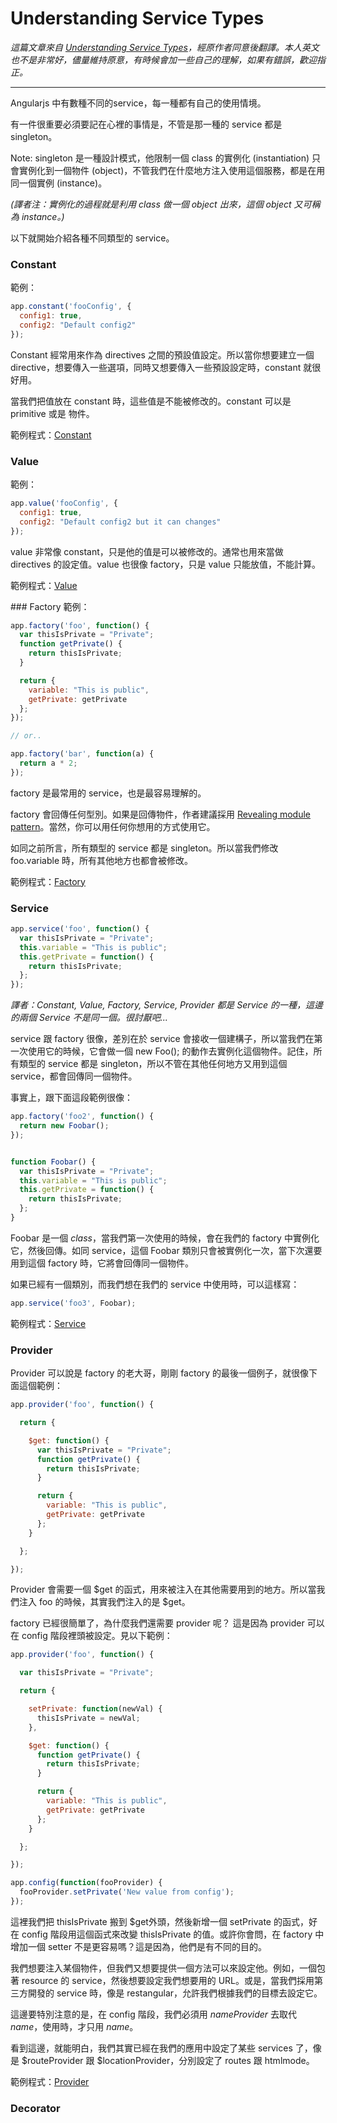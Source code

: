 Understanding Service Types
===========================

*這篇文章來自 <a href="http://angular-tips.com/blog/2013/08/understanding-service-types/" target="_blank">Understanding Service Types</a>，經原作者同意後翻譯。本人英文也不是非常好，儘量維持原意，有時候會加一些自己的理解，如果有錯誤，歡迎指正。*

---

Angularjs 中有數種不同的service，每一種都有自己的使用情境。

有一件很重要必須要記在心裡的事情是，不管是那一種的 service 都是 singleton。

Note: singleton 是一種設計模式，他限制一個 class 的實例化 (instantiation) 只會實例化到一個物件 (object)，不管我們在什麼地方注入使用這個服務，都是在用同一個實例 (instance)。

*(譯者注：實例化的過程就是利用 class 做一個 object 出來，這個 object 又可稱為 instance。)*

以下就開始介紹各種不同類型的 service。

### Constant
範例：
```javascript
app.constant('fooConfig', {     
  config1: true,     
  config2: "Default config2"     
});     
```
Constant 經常用來作為 directives 之間的預設值設定。所以當你想要建立一個 directive，想要傳入一些選項，同時又想要傳入一些預設設定時，constant 就很好用。
  
當我們把值放在 constant 時，這些值是不能被修改的。constant 可以是 primitive 或是 物件。

範例程式：<a href="http://jsbin.com/ayohuz/2/edit">Constant</a>    

### Value
範例：
```javascript
app.value('fooConfig', {    
  config1: true,    
  config2: "Default config2 but it can changes"    
});
```
value 非常像 constant，只是他的值是可以被修改的。通常也用來當做 directives 的設定值。value 也很像 factory，只是 value 只能放值，不能計算。

範例程式：<a href="http://jsbin.com/ayohuz/5/edit">Value</a>

### Factory
範例：
```javascript
app.factory('foo', function() {
  var thisIsPrivate = "Private";
  function getPrivate() {
    return thisIsPrivate;
  }

  return {
    variable: "This is public",
    getPrivate: getPrivate
  };
});

// or..

app.factory('bar', function(a) {
  return a * 2;
});
```
factory 是最常用的 service，也是最容易理解的。

factory 會回傳任何型別。如果是回傳物件，作者建議採用 <a href="http://addyosmani.com/resources/essentialjsdesignpatterns/book/#revealingmodulepatternjavascript" target="_blank">Revealing module pattern</a>。當然，你可以用任何你想用的方式使用它。

如同之前所言，所有類型的 service 都是 singleton。所以當我們修改 foo.variable 時，所有其他地方也都會被修改。

範例程式：<a href="http://jsbin.com/ayohuz/7/edit" target="_blank">Factory</a>

### Service

```javascript
app.service('foo', function() {
  var thisIsPrivate = "Private";
  this.variable = "This is public";
  this.getPrivate = function() {
    return thisIsPrivate;
  };
});
```
*譯者：Constant, Value, Factory, Service, Provider 都是 Service 的一種，這邊的兩個 Service 不是同一個。很討厭吧...*

service 跟 factory 很像，差別在於 service 會接收一個建構子，所以當我們在第一次使用它的時候，它會做一個 new Foo(); 的動作去實例化這個物件。記住，所有類型的 service 都是 singleton，所以不管在其他任何地方又用到這個 service，都會回傳同一個物件。

事實上，跟下面這段範例很像：
```javascript
app.factory('foo2', function() {
  return new Foobar();
});


function Foobar() {
  var thisIsPrivate = "Private";
  this.variable = "This is public";
  this.getPrivate = function() {
    return thisIsPrivate;
  };
}
```
Foobar 是一個 *class*，當我們第一次使用的時候，會在我們的 factory 中實例化它，然後回傳。如同 service，這個 Foobar 類別只會被實例化一次，當下次還要用到這個 factory 時，它將會回傳同一個物件。

如果已經有一個類別，而我們想在我們的 service 中使用時，可以這樣寫：
```javascript
app.service('foo3', Foobar);
```
範例程式：<a href="http://jsbin.com/ayohuz/8/edit" target="_blank">Service</a>

### Provider

Provider 可以說是 factory 的老大哥，剛剛 factory 的最後一個例子，就很像下面這個範例：

```javascript
app.provider('foo', function() {

  return {

    $get: function() {
      var thisIsPrivate = "Private";
      function getPrivate() {
        return thisIsPrivate;
      }

      return {
        variable: "This is public",
        getPrivate: getPrivate
      };
    }

  };

});
```
Provider 會需要一個 $get 的函式，用來被注入在其他需要用到的地方。所以當我們注入 foo 的時候，其實我們注入的是 $get。

factory 已經很簡單了，為什麼我們還需要 provider 呢？ 這是因為 provider 可以在 config 階段裡頭被設定。見以下範例：
```javascript
app.provider('foo', function() {

  var thisIsPrivate = "Private";

  return {

    setPrivate: function(newVal) {
      thisIsPrivate = newVal;
    },

    $get: function() {
      function getPrivate() {
        return thisIsPrivate;
      }

      return {
        variable: "This is public",
        getPrivate: getPrivate
      };
    }

  };

});

app.config(function(fooProvider) {
  fooProvider.setPrivate('New value from config');
});
```

這裡我們把 thisIsPrivate 搬到 $get外頭，然後新增一個 setPrivate 的函式，好在 config 階段用這個函式來改變 thisIsPrivate 的值。或許你會問，在 factory 中增加一個 setter 不是更容易嗎？這是因為，他們是有不同的目的。

我們想要注入某個物件，但我們又想要提供一個方法可以來設定他。例如，一個包著 resource 的 service，然後想要設定我們想要用的 URL。或是，當我們採用第三方開發的 service 時，像是 restangular，允許我們根據我們的目標去設定它。

這邊要特別注意的是，在 config 階段，我們必須用 *nameProvider* 去取代 *name*，使用時，才只用 *name*。

看到這邊，就能明白，我們其實已經在我們的應用中設定了某些 services 了，像是 $routeProvider 跟 $locationProvider，分別設定了 routes 跟 htmlmode。

範例程式：<a href="http://jsbin.com/ayohuz/9/edit" target="_blank">Provider</a>

### Decorator
